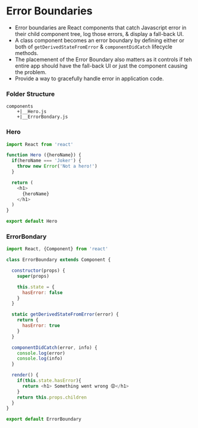 # Error Boundaries

- Error boundaries are React components that catch Javascript error in their child component tree, log those errors, & display a fall-back UI.
- A class component becomes an error boundary by defining either or both of `getDerivedStateFromError` & `componentDidCatch` lifecycle methods.
- The placemenent of the Error Boundary also matters as it controls if teh entire app should have the fall-back UI or just the component causing the problem.
- Provide a way to gracefully handle error in application code.

### Folder Structure

```
components
    +|__Hero.js
    +|__ErrorBondary.js
```

### Hero

```js
import React from 'react'

function Hero ({heroName}) {
  if(heroName === 'Joker') {
    throw new Error('Not a hero!')
  }

  return (
    <h1>
      {heroName}
    </h1>
  )
}

export default Hero
```

### ErrorBondary

```js
import React, {Component} from 'react'

class ErrorBoundary extends Component {

  constructor(props) {
    super(props)

    this.state = {
      hasError: false
    }
  }

  static getDerivedStateFromError(error) {
    return {
      hasError: true
    }
  }

  componentDidCatch(error, info) {
    console.log(error)
    console.log(info)
  }

  render() {
    if(this.state.hasError){
      return <h1> Something went wrong 😟</h1>
    }
    return this.props.children
  }
}

export default ErrorBoundary 

```

